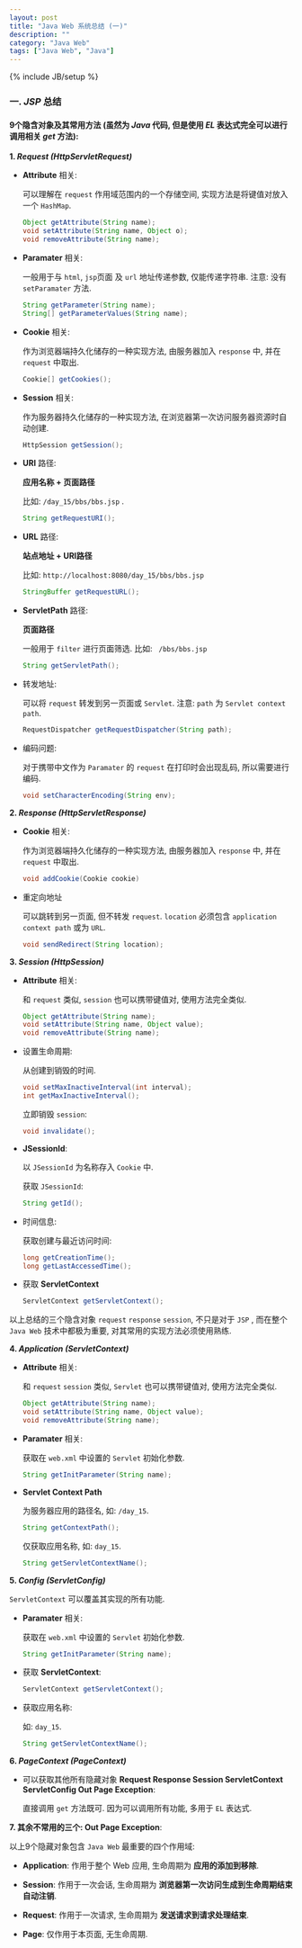 ```yaml
---
layout: post
title: "Java Web 系统总结 (一)"
description: ""
category: "Java Web"
tags: ["Java Web", "Java"]
---
```

{% include JB/setup %}
### 一. _JSP_ 总结

#### 9个隐含对象及其常用方法 (虽然为 _Java_ 代码, 但是使用 _EL_ 表达式完全可以进行调用相关 _get_ 方法):

**1. _Request (HttpServletRequest)_**

- **Attribute** 相关:

  可以理解在 `request` 作用域范围内的一个存储空间, 实现方法是将键值对放入一个 `HashMap`.

   ```java
   Object getAttribute(String name);
   void setAttribute(String name, Object o);
   void removeAttribute(String name);
   ```

- **Paramater** 相关:

  一般用于与 `html`, `jsp`页面 及 `url` 地址传递参数, 仅能传递字符串. 注意: 没有 `setParamater` 方法.

  ```java
  String getParameter(String name);
  String[] getParameterValues(String name);
  ```
- **Cookie** 相关:

  作为浏览器端持久化储存的一种实现方法, 由服务器加入 `response` 中, 并在 `request` 中取出.

  ```java
  Cookie[] getCookies();
  ```

- **Session** 相关:

  作为服务器持久化储存的一种实现方法, 在浏览器第一次访问服务器资源时自动创建.

  ```java
  HttpSession getSession();
  ```

- **URI** 路径:

  **应用名称 + 页面路径**

  比如: `/day_15/bbs/bbs.jsp` .

  ```java
  String getRequestURI();
  ```

- **URL** 路径:

  **站点地址 + URI路径**

  比如: `http://localhost:8080/day_15/bbs/bbs.jsp`

  ```java
  StringBuffer getRequestURL();
  ```

- **ServletPath** 路径:

  **页面路径**

  一般用于 `filter` 进行页面筛选. 比如: ` /bbs/bbs.jsp`

  ```java
  String getServletPath();
  ```

- 转发地址:

  可以将 `request` 转发到另一页面或 `Servlet`. 注意: `path` 为 `Servlet context path`.

  ```java
  RequestDispatcher getRequestDispatcher(String path);
  ```

- 编码问题:

  对于携带中文作为 `Paramater` 的 `request` 在打印时会出现乱码, 所以需要进行编码.

  ```java
  void setCharacterEncoding(String env);
  ```

**2. _Response (HttpServletResponse)_**

- **Cookie** 相关:

  作为浏览器端持久化储存的一种实现方法, 由服务器加入 `response` 中, 并在 `request` 中取出.

  ```java
  void addCookie(Cookie cookie)
  ```
- 重定向地址

  可以跳转到另一页面, 但不转发 `request`. `location` 必须包含 `application context path` 或为 `URL`.

  ```java
  void sendRedirect(String location);
  ```

**3. _Session (HttpSession)_**

- **Attribute** 相关:

  和 `request` 类似, `session` 也可以携带键值对, 使用方法完全类似.

  ```java
  Object getAttribute(String name);
  void setAttribute(String name, Object value);
  void removeAttribute(String name);
  ```

- 设置生命周期:

  从创建到销毁的时间.

  ```java
  void setMaxInactiveInterval(int interval);
  int getMaxInactiveInterval();
  ```

  立即销毁 `session`:

  ```java
  void invalidate();
  ```

- **JSessionId**:

  以 `JSessionId` 为名称存入 `Cookie` 中.

  获取 `JSessionId`:

  ```java
  String getId();
  ```

- 时间信息:

  获取创建与最近访问时间:

  ```java
  long getCreationTime();
  long getLastAccessedTime();
  ```

- 获取 **ServletContext**

  ```java
  ServletContext getServletContext();
  ```

以上总结的三个隐含对象 `request` `response` `session`, 不只是对于 `JSP` , 而在整个 `Java Web` 技术中都极为重要, 对其常用的实现方法必须使用熟练.

**4. _Application (ServletContext)_**

- **Attribute** 相关:

  和 `request` `session` 类似, `Servlet` 也可以携带键值对, 使用方法完全类似.

  ```java
  Object getAttribute(String name);
  void setAttribute(String name, Object value);
  void removeAttribute(String name);
  ```

- **Paramater** 相关:

  获取在 `web.xml` 中设置的 `Servlet` 初始化参数.

  ```java
  String getInitParameter(String name);
  ```

- **Servlet Context Path**

  为服务器应用的路径名, 如: `/day_15`.

  ```java
  String getContextPath();
  ```

  仅获取应用名称,  如: `day_15`.

  ```java
  String getServletContextName();
  ```

**5. _Config (ServletConfig)_**

`ServletContext` 可以覆盖其实现的所有功能.

- **Paramater** 相关:

  获取在 `web.xml` 中设置的 `Servlet` 初始化参数.

  ```java
  String getInitParameter(String name);
  ```

- 获取 **ServletContext**:

  ```java
  ServletContext getServletContext();
  ```

- 获取应用名称:

  如: `day_15`.

  ```java
  String getServletContextName();
  ```

**6. _PageContext (PageContext)_**

- 可以获取其他所有隐藏对象 **Request Response Session ServletContext ServletConfig Out Page Exception**:

  直接调用 `get` 方法既可. 因为可以调用所有功能, 多用于 `EL` 表达式.

**7. 其余不常用的三个: Out Page Exception**:

以上9个隐藏对象包含 `Java Web` 最重要的四个作用域:

- **Application**: 作用于整个 Web 应用, 生命周期为 **应用的添加到移除**.

- **Session**: 作用于一次会话, 生命周期为 **浏览器第一次访问生成到生命周期结束自动注销**.

- **Request**: 作用于一次请求, 生命周期为 **发送请求到请求处理结束**.

- **Page**: 仅作用于本页面, 无生命周期.
